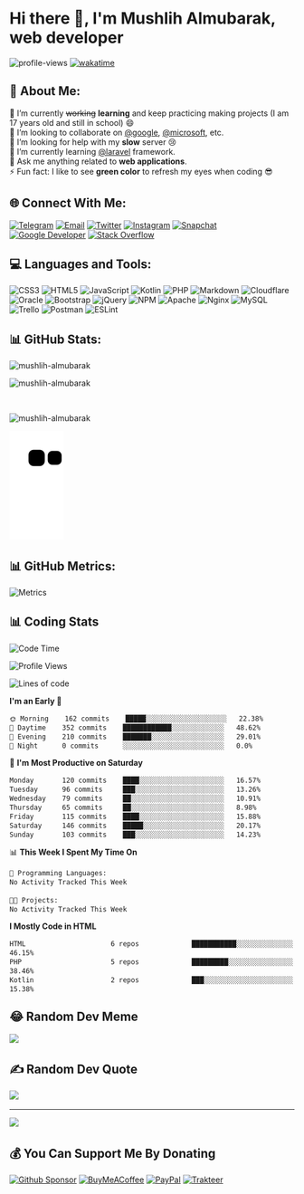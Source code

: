 # Hi there 👋, I'm Mushlih Almubarak, web developer
![profile-views](https://komarev.com/ghpvc/?username=mushlih-almubarak&label=Profile%20Views&color=0e75b6&style=flat)
[![wakatime](https://wakatime.com/badge/user/26dc7624-db88-44f2-aefa-014314d9bb69.svg)](https://wakatime.com/@26dc7624-db88-44f2-aefa-014314d9bb69)

## 💫 About Me:
🔭 I’m currently ~~working~~ **learning** and keep practicing making projects (I am 17 years old and still in school) 😄<br>
👯 I’m looking to collaborate on [@google](https://github.com/google), [@microsoft](https://github.com/microsoft), etc.<br>
🤝 I’m looking for help with my **slow** server 😢
<br>🌱 I’m currently learning [@laravel](https://github.com/laravel) framework.<br>💬 Ask me anything related to **web applications**.<br>
⚡ Fun fact: I like to see **green color** to refresh my eyes when coding 😎

## 🌐 Connect With Me:
[![Telegram](https://img.shields.io/badge/Telegram-1769ff?logo=telegram&logoColor=white)](https://t.me/mushlih_31) 
[![Email](https://img.shields.io/badge/Email-%23FF0000.svg?logo=Gmail&logoColor=white)](mailto:mushlih_31@mushlih.cf)
[![Twitter](https://img.shields.io/badge/Twitter-1769ff.svg?logo=Twitter&logoColor=white)](https://twitter.com/mushlih_31) 
[![Instagram](https://img.shields.io/badge/Instagram-%23FF0000.svg?logo=Instagram&logoColor=white)](https://instagram.com/mushlih_31) 
[![Snapchat](https://img.shields.io/badge/Snapchat-FE7A16.svg?logo=snapchat&logoColor=white)](https://www.snapchat.com/add/mushlih_31) 
[![Google Developer](https://img.shields.io/badge/-Google%20Developer-1769ff?logo=google&logoColor=white)](https://g.dev/mushlih_31)
[![Stack Overflow](https://img.shields.io/badge/-Stackoverflow-FE7A16?logo=stack-overflow&logoColor=white)](https://stackoverflow.com/users/16115628)

## 💻 Languages and Tools:
![CSS3](https://img.shields.io/badge/css3-%231572B6.svg?style=for-the-badge&logo=css3&logoColor=white) ![HTML5](https://img.shields.io/badge/html5-%23E34F26.svg?style=for-the-badge&logo=html5&logoColor=white) ![JavaScript](https://img.shields.io/badge/javascript-%23323330.svg?style=for-the-badge&logo=javascript&logoColor=%23F7DF1E) ![Kotlin](https://img.shields.io/badge/kotlin-%230095D5.svg?style=for-the-badge&logo=kotlin&logoColor=white) ![PHP](https://img.shields.io/badge/php-%23777BB4.svg?style=for-the-badge&logo=php&logoColor=white) ![Markdown](https://img.shields.io/badge/markdown-%23000000.svg?style=for-the-badge&logo=markdown&logoColor=white) ![Cloudflare](https://img.shields.io/badge/Cloudflare-F38020?style=for-the-badge&logo=Cloudflare&logoColor=white) ![Oracle](https://img.shields.io/badge/Oracle-F80000?style=for-the-badge&logo=oracle&logoColor=white) ![Bootstrap](https://img.shields.io/badge/bootstrap-%23563D7C.svg?style=for-the-badge&logo=bootstrap&logoColor=white) ![jQuery](https://img.shields.io/badge/jquery-%230769AD.svg?style=for-the-badge&logo=jquery&logoColor=white) ![NPM](https://img.shields.io/badge/NPM-%23000000.svg?style=for-the-badge&logo=npm&logoColor=white) ![Apache](https://img.shields.io/badge/apache-%23D42029.svg?style=for-the-badge&logo=apache&logoColor=white) ![Nginx](https://img.shields.io/badge/nginx-%23009639.svg?style=for-the-badge&logo=nginx&logoColor=white) ![MySQL](https://img.shields.io/badge/mysql-%2300f.svg?style=for-the-badge&logo=mysql&logoColor=white) ![Trello](https://img.shields.io/badge/Trello-%23026AA7.svg?style=for-the-badge&logo=Trello&logoColor=white) ![Postman](https://img.shields.io/badge/Postman-FF6C37?style=for-the-badge&logo=postman&logoColor=white) ![ESLint](https://img.shields.io/badge/ESLint-4B3263?style=for-the-badge&logo=eslint&logoColor=white)

## 📊 GitHub Stats:
<p><img align="left" src="https://github-readme-streak-stats.herokuapp.com?user=mushlih-almubarak&theme=dracula&stroke=00AAFF&ring=00AAFF&fire=FF0000BF&sideNums=79D9F9&currStreakNum=79D9F9&currStreakLabel=FFFFFF&sideLabels=FFFFFF&dates=79D9F9" alt="mushlih-almubarak" /></p>
<br>
<p><img src="https://github-readme-stats.vercel.app/api/top-langs?username=mushlih-almubarak&show_icons=true&theme=dracula&title_color=00aaff&locale=en&layout=compact" alt="mushlih-almubarak" /></p> 
<br>
<p><img src="https://github-readme-stats.vercel.app/api?username=mushlih-almubarak&show_icons=true&theme=dracula&title_color=00aaff&locale=en" alt="mushlih-almubarak" /></p>

![Snake animation](https://github.com/mushlih-almubarak/mushlih-almubarak/blob/output/github-contribution-grid-snake.svg)

## 📊 GitHub Metrics:
![Metrics](https://metrics.lecoq.io/mushlih-almubarak?template=classic&base.hireable=true&repositories.forks=true&followup=1&lines=1&base.indepth=false&base.hireable=true&followup.sections=repositories&followup.indepth=false&followup.archived=true&config.timezone=Asia%2FRiyadh)

## 📊 Coding Stats
<!--START_SECTION:waka-->
![Code Time](http://img.shields.io/badge/Code%20Time-37%20mins-blue)

![Profile Views](http://img.shields.io/badge/Profile%20Views-407-blue)

![Lines of code](https://img.shields.io/badge/From%20Hello%20World%20I%27ve%20Written-68%20Thousand%20lines%20of%20code-blue)

**I'm an Early 🐤** 

```text
🌞 Morning    162 commits    █████░░░░░░░░░░░░░░░░░░░░   22.38% 
🌆 Daytime    352 commits    ████████████░░░░░░░░░░░░░   48.62% 
🌃 Evening    210 commits    ███████░░░░░░░░░░░░░░░░░░   29.01% 
🌙 Night      0 commits      ░░░░░░░░░░░░░░░░░░░░░░░░░   0.0%

```
📅 **I'm Most Productive on Saturday** 

```text
Monday       120 commits    ████░░░░░░░░░░░░░░░░░░░░░   16.57% 
Tuesday      96 commits     ███░░░░░░░░░░░░░░░░░░░░░░   13.26% 
Wednesday    79 commits     ██░░░░░░░░░░░░░░░░░░░░░░░   10.91% 
Thursday     65 commits     ██░░░░░░░░░░░░░░░░░░░░░░░   8.98% 
Friday       115 commits    ████░░░░░░░░░░░░░░░░░░░░░   15.88% 
Saturday     146 commits    █████░░░░░░░░░░░░░░░░░░░░   20.17% 
Sunday       103 commits    ███░░░░░░░░░░░░░░░░░░░░░░   14.23%

```


📊 **This Week I Spent My Time On** 

```text
💬 Programming Languages: 
No Activity Tracked This Week

🐱‍💻 Projects: 
No Activity Tracked This Week

```

**I Mostly Code in HTML** 

```text
HTML                     6 repos             ███████████░░░░░░░░░░░░░░   46.15% 
PHP                      5 repos             █████████░░░░░░░░░░░░░░░░   38.46% 
Kotlin                   2 repos             ███░░░░░░░░░░░░░░░░░░░░░░   15.38%

```



<!--END_SECTION:waka-->

## 😂 Random Dev Meme
<img src="https://random-memer.herokuapp.com/" width="512px"/>

## ✍️ Random Dev Quote
![](https://quotes-github-readme.vercel.app/api?type=horizontal&theme=tokyonight)

---
[![](https://visitcount.itsvg.in/api?id=mushlih-almubarak&icon=0&color=0)](https://visitcount.itsvg.in)

 ## 💰 You Can Support Me By Donating
[![Github Sponsor](https://img.shields.io/badge/Github-76d3f2?style=for-the-badge&logo=github&logoColor=black)](https://github.com/sponsors/mushlih-almubarak) 
[![BuyMeACoffee](https://img.shields.io/badge/Buy%20Me%20a%20Coffee-ffdd00?style=for-the-badge&logo=buy-me-a-coffee&logoColor=black)](https://buymeacoffee.com/mushlih) 
[![PayPal](https://img.shields.io/badge/PayPal-00457C?style=for-the-badge&logo=paypal&logoColor=white)](https://paypal.me/mushlih31) 
[![Trakteer](https://img.shields.io/badge/Trakteer-%23D42029?style=for-the-badge&logo=trakteer&logoColor=white)](https://trakteer.id/mushlih_31/tip)
